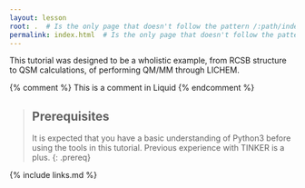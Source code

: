 ```yaml
---
layout: lesson
root: .  # Is the only page that doesn't follow the pattern /:path/index.html
permalink: index.html  # Is the only page that doesn't follow the pattern /:path/index.html
---
```

This tutorial was designed to be a wholistic example, from RCSB structure to
QSM calculations, of performing QM/MM through LICHEM.

<!-- this is an html comment -->

{% comment %} This is a comment in Liquid {% endcomment %}

> ## Prerequisites
>
> It is expected that you have a basic understanding of Python3 before using
> the tools in this tutorial.
> Previous experience with TINKER is a plus.
{: .prereq}

{% include links.md %}
